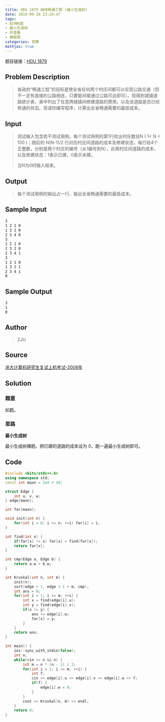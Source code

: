 ```yaml
---
title: HDU 1879 继续畅通工程 (最小生成树)
date: 2019-09-20 23:29:47
tags:
- ACM刷题
- 最小生成树
- 并查集
- 模板题
categories: 竞赛
mathjax: true
---
```


题目链接：[HDU 1879](http://acm.hdu.edu.cn/showproblem.php?pid=1879)

## Problem Description
> 省政府“畅通工程”的目标是使全省任何两个村庄间都可以实现公路交通（但不一定有直接的公路相连，只要能间接通过公路可达即可）。现得到城镇道路统计表，表中列出了任意两城镇间修建道路的费用，以及该道路是否已经修通的状态。现请你编写程序，计算出全省畅通需要的最低成本。
 

## Input
> 测试输入包含若干测试用例。每个测试用例的第1行给出村庄数目N ( 1< N < 100 )；随后的 N(N-1)/2 行对应村庄间道路的成本及修建状态，每行给4个正整数，分别是两个村庄的编号（从1编号到N），此两村庄间道路的成本，以及修建状态：1表示已建，0表示未建。
> 
> 当N为0时输入结束。
 

## Output
> 每个测试用例的输出占一行，输出全省畅通需要的最低成本。

## Sample Input

```markdown
3
1 2 1 0
1 3 2 0
2 3 4 0
3
1 2 1 0
1 3 2 0
2 3 4 1
3
1 2 1 0
1 3 2 1
2 3 4 1
0
```

## Sample Output

```markdown
3
1
0
```

## Author

> ZJU

## Source

[浙大计算机研究生复试上机考试-2008年](http://acm.hdu.edu.cn/search.php?field=problem&key=%D5%E3%B4%F3%BC%C6%CB%E3%BB%FA%D1%D0%BE%BF%C9%FA%B8%B4%CA%D4%C9%CF%BB%FA%BF%BC%CA%D4-2008%C4%EA&source=1&searchmode=source)

## Solution

### 题意

如题。

### 思路

**最小生成树**

最小生成树裸题。把已建的道路的成本设为 0，跑一遍最小生成树即可。

## Code

```cpp
#include <bits/stdc++.h>
using namespace std;
const int maxn = 1e4 + 10;

struct Edge {
    int u, v, w;
} edge[maxn];

int far[maxn];

void init(int n) {
    for(int i = 0; i <= n; ++i) far[i] = i;
}

int find(int x) {
    if(far[x] != x) far[x] = find(far[x]);
    return far[x];
}

int cmp(Edge a, Edge b) {
    return a.w < b.w;
}

int Kruskal(int n, int m) {
    init(n);
    sort(edge + 1, edge + 1 + m, cmp);
    int ans = 0;
    for(int i = 1; i <= m; ++i) {
        int x = find(edge[i].u);
        int y = find(edge[i].v);
        if(x != y) {
            ans += edge[i].w;
            far[x] = y;
        }
    }
    return ans;
}

int main() {
    ios::sync_with_stdio(false);
    int n;
    while(cin >> n && n) {
        int m = n * (n - 1) / 2;
        for(int i = 1; i <= m; ++i) {
            int f;
            cin >> edge[i].u >> edge[i].v >> edge[i].w >> f;
            if(f) {
                edge[i].w = 0;
            }
        }
        cout << Kruskal(n, m) << endl;
    }
    return 0;
}
```
